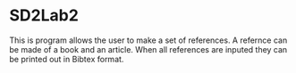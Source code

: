 # SD2Lab2
This is program allows the user to make a set of references. 
A refernce can be made of a book and an article. 
When all references are inputed they can be printed out in Bibtex format.

